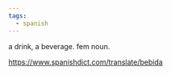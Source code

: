 ```yaml
---
tags:
  - spanish
---
```


a drink, a beverage. fem noun.

<https://www.spanishdict.com/translate/bebida>
